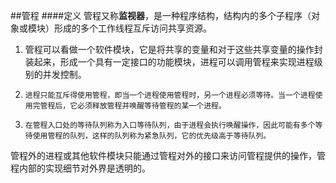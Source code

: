 ##管程
####定义
管程又称**监视器**，是一种程序结构，结构内的多个子程序（对象或模块）形成的多个工作线程互斥访问共享资源。

1. 管程可以看做一个软件模块，它是将共享的变量和对于这些共享变量的操作封装起来，形成一个具有一定接口的功能模块，进程可以调用管程来实现进程级别的并发控制。

2.     进程只能互斥得使用管程，即当一个进程使用管程时，另一个进程必须等待。当一个进程使用完管程后，它必须释放管程并唤醒等待管程的某一个进程。

3.     在管程入口处的等待队列称为入口等待队列，由于进程会执行唤醒操作，因此可能有多个等待使用管程的队列，这样的队列称为紧急队列，它的优先级高于等待队列。

管程外的进程或其他软件模块只能通过管程对外的接口来访问管程提供的操作，管程内部的实现细节对外界是透明的。